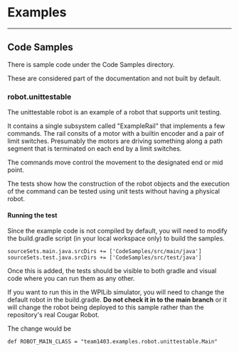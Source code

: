 Examples
===

---

## Code Samples

There is sample code under the Code Samples directory.

These are considered part of the documentation and not built by default.


### robot.unittestable

The unittestable robot is an example of a robot that supports unit testing.

It contains a single subsystem called "ExampleRail" that implements a few commands.
The rail consits of a motor with a builtin encoder and a pair of limit switches.
Presumably the motors are driving something along a path segment that is terminated
on each end by a limit switches.

The commands move control the movement to the designated end or mid point.

The tests show how the construction of the robot objects and the execution of the
command can be tested using unit tests without having a physical robot.


#### Running the test

Since the example code is not compiled by default, you will need to modify
the build.gradle script (in your local workspace only) to build the samples.

```
sourceSets.main.java.srcDirs += ['CodeSamples/src/main/java']
sourceSets.test.java.srcDirs += ['CodeSamples/src/test/java']
```

Once this is added, the tests should be visible to both gradle and visual code
where you can run them as any other.

If you want to run this in the WPILib simulator, you will need to change the
default robot in the build.gradle. **Do not check it in to the main branch**
or it will change the robot being deployed to this sample rather than the
repository's real Cougar Robot.

The change would be
```
def ROBOT_MAIN_CLASS = "team1403.examples.robot.unittestable.Main"
```
